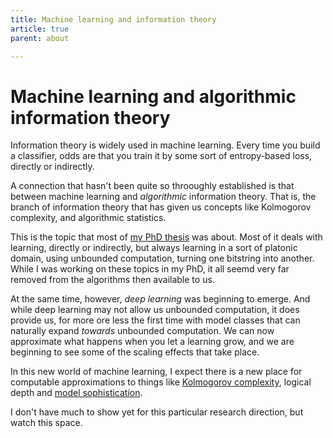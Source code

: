 ```yaml
---
title: Machine learning and information theory
article: true
parent: about

---
```


# Machine learning and algorithmic information theory

Information theory is widely used in machine learning. Every time you build a classifier, odds are that you train it by some sort of entropy-based loss, directly or indirectly.

A connection that hasn't been quite so throoughly established is that between machine learning and _algorithmic_ information theory. That is, the branch of information theory that has given us concepts like Kolmogorov complexity, and algorithmic statistics.

This is the topic that most of [my PhD thesis](/publications/thesis) was about. Most of it deals with learning, directly or indirectly, but always learning in a sort of platonic domain, using unbounded computation, turning one bitstring into another. While I was working on these topics in my PhD, it all seemd very far removed from the algorithms then available to us. 

At the same time, however, _deep learning_ was beginning to emerge. And while deep learning may not allow us unbounded computation, it does provide us, for more ore less the first time with model classes that can naturally expand _towards_ unbounded computation. We can now approximate what happens when you let a learning grow, and we are beginning to see some of the scaling effects that take place.

In this new world of machine learning, I expect there is a new place for computable approximations to things like [Kolmogorov complexity](/publications/safe-approximation), logical depth and [model sophistication](/publications/two-problems).

I don't have much to show yet for this particular research direction, but watch this space.
